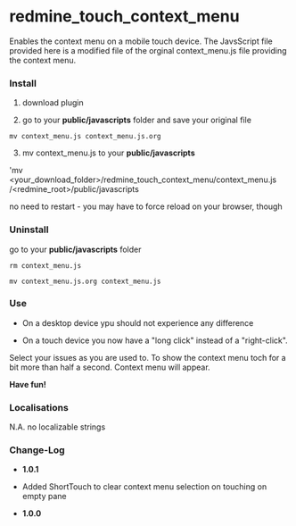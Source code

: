 # redmine_touch_context_menu
Enables the context menu on a mobile touch device. 
The JavsScript file provided here is a modified file of the orginal context_menu.js file providing the context menu.

### Install 

1. download plugin

2. go to your **public/javascripts** folder and save your original file

`mv context_menu.js context_menu.js.org`

3. mv context_menu.js to your  **public/javascripts**

'mv <your_download_folder>/redmine_touch_context_menu/context_menu.js /<redmine_root>/public/javascripts

no need to restart - you may have to force reload on your browser, though

### Uninstall

go to your **public/javascripts** folder

`rm context_menu.js`

`mv context_menu.js.org context_menu.js`


### Use

* On a desktop device ypu should not experience any difference

* On a touch device you now have a "long click" instead of a "right-click".

Select your issues as you are used to. To show the context menu toch for a bit more than half a second. Context menu will appear. 

**Have fun!**

### Localisations

N.A. no localizable strings

### Change-Log

* **1.0.1**
- Added ShortTouch to clear context menu selection on touching on empty pane

* **1.0.0**
